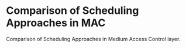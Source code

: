 # Comparison of Scheduling Approaches in MAC

Comparison of Scheduling Approaches in Medium Access Control layer.
